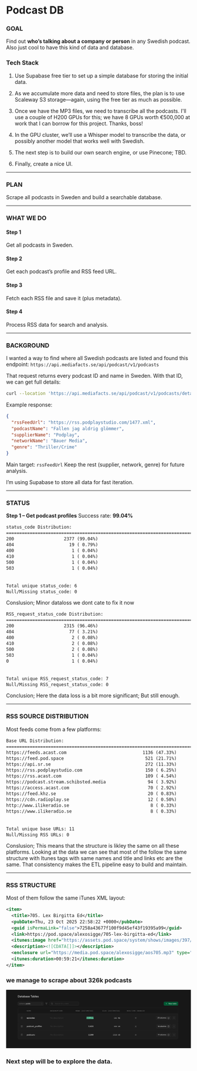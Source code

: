 
# Podcast DB

### GOAL

Find out **who’s talking about a company or person** in any Swedish podcast. Also just cool to have this kind of data and database.


### Tech Stack

1. Use Supabase free tier to set up a simple database for storing the initial data.

2. As we accumulate more data and need to store files, the plan is to use Scaleway S3 storage—again, using the free tier as much as possible.

3. Once we have the MP3 files, we need to transcribe all the podcasts. I'll use a couple of H200 GPUs for this; we have 8 GPUs worth €500,000 at work that I can borrow for this project. Thanks, boss!

4. In the GPU cluster, we’ll use a Whisper model to transcribe the data, or possibly another model that works well with Swedish.

5. The next step is to build our own search engine, or use Pinecone; TBD.

6. Finally, create a nice UI.

---

### PLAN

Scrape all podcasts in Sweden and build a searchable database.

---

### WHAT WE DO

#### Step 1

Get all podcasts in Sweden.

#### Step 2

Get each podcast’s profile and RSS feed URL.

#### Step 3

Fetch each RSS file and save it (plus metadata).

#### Step 4

Process RSS data for search and analysis.

---

### BACKGROUND

I wanted a way to find where all Swedish podcasts are listed and found this endpoint:
`https://api.mediafacts.se/api/podcast/v1/podcasts`

That request returns every podcast ID and name in Sweden.
With that ID, we can get full details:

```bash
curl --location 'https://api.mediafacts.se/api/podcast/v1/podcasts/details?id=857538db-0c16-4f7d-b053-08dc85405cb3'
```

Example response:

```json
{
  "rssFeedUrl": "https://rss.podplaystudio.com/1477.xml",
  "podcastName": "Fallen jag aldrig glömmer",
  "supplierName": "Podplay",
  "networkName": "Bauer Media",
  "genre": "Thriller/Crime"
}
```

Main target: `rssFeedUrl`
Keep the rest (supplier, network, genre) for future analysis.

I’m using Supabase to store all data for fast iteration.

---

### STATUS

**Step 1 – Get podcast profiles**
Success rate: **99.04%**

```
status_code Distribution:
================================================================================
200                   2377 (99.04%)
404                     19 ( 0.79%)
400                      1 ( 0.04%)
410                      1 ( 0.04%)
500                      1 ( 0.04%)
503                      1 ( 0.04%)


Total unique status_code: 6
Null/Missing status_code: 0
```

Conslusion; Minor dataloss we dont cate to fix it now

```
RSS_request_status_code Distribution:
================================================================================
200                   2315 (96.46%)
404                     77 ( 3.21%)
400                      2 ( 0.08%)
410                      2 ( 0.08%)
500                      2 ( 0.08%)
503                      1 ( 0.04%)
0                        1 ( 0.04%)


Total unique RSS_request_status_code: 7
Null/Missing RSS_request_status_code: 0
```


Conclusion; Here the data loss is a bit more significant; But still enough. 

---

### RSS SOURCE DISTRIBUTION

Most feeds come from a few platforms:

```
Base URL Distribution:
================================================================================
https://feeds.acast.com                             1136 (47.33%)
https://feed.pod.space                               521 (21.71%)
https://api.sr.se                                    272 (11.33%)
https://rss.podplaystudio.com                        150 ( 6.25%)
https://rss.acast.com                                109 ( 4.54%)
https://podcast.stream.schibsted.media                94 ( 3.92%)
https://access.acast.com                              70 ( 2.92%)
https://feed.khz.se                                   20 ( 0.83%)
https://cdn.radioplay.se                              12 ( 0.50%)
http://www.ilikeradio.se                               8 ( 0.33%)
https://www.ilikeradio.se                              8 ( 0.33%)


Total unique base URLs: 11
Null/Missing RSS URLs: 0
```

Conslusion; This means that the structure is likley the same on all these platforms. Looking at the data we can see that most of the follow the same structure with Itunes tags with same names and title and links etc are the same. That consistency makes the ETL pipeline easy to build and maintain.

---

### RSS STRUCTURE

Most of them follow the same iTunes XML layout:

```xml
<item>
  <title>705. Lex Birgitta Ed</title>
  <pubDate>Thu, 23 Oct 2025 22:58:22 +0000</pubDate>
  <guid isPermaLink="false">7258a43677f100f9d45ef43f19395a99</guid>
  <link>https://pod.space/alexosigge/705-lex-birgitta-ed</link>
  <itunes:image href="https://assets.pod.space/system/shows/images/397/fef/88-/large/Alex_och_Sigge.jpg"/>
  <description><![CDATA[]]></description>
  <enclosure url="https://media.pod.space/alexosigge/aos705.mp3" type="audio/mpeg"/>
  <itunes:duration>00:59:21</itunes:duration>
</item>
```


### we manage to scrape about 326k podcasts

![Example screenshot of scraped podcast data](assets/database-supabase.png)


### Next step will be to explore the data.